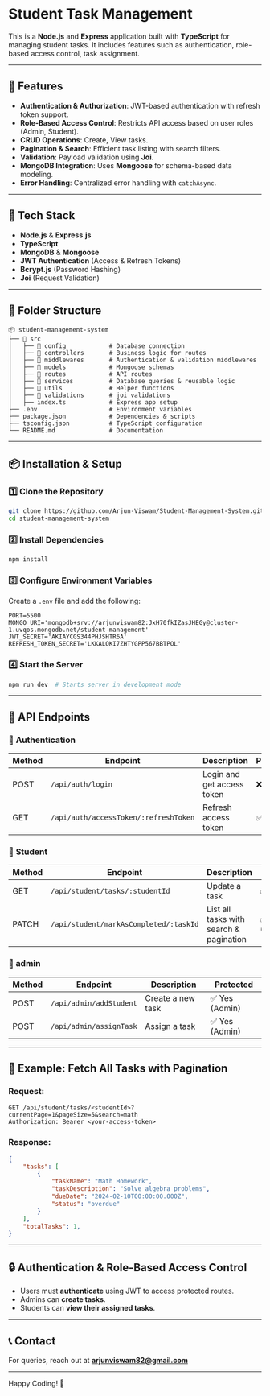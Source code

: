 # Student Task Management

This is a **Node.js** and **Express** application built with **TypeScript** for managing student tasks. It includes features such as authentication, role-based access control, task assignment.

---

## 🚀 Features

- **Authentication & Authorization**: JWT-based authentication with refresh token support.
- **Role-Based Access Control**: Restricts API access based on user roles (Admin, Student).
- **CRUD Operations**: Create, View tasks.
- **Pagination & Search**: Efficient task listing with search filters.
- **Validation**: Payload validation using **Joi**.
- **MongoDB Integration**: Uses **Mongoose** for schema-based data modeling.
- **Error Handling**: Centralized error handling with `catchAsync`.

---

## 📌 Tech Stack

- **Node.js** & **Express.js**
- **TypeScript**
- **MongoDB** & **Mongoose**
- **JWT Authentication** (Access & Refresh Tokens)
- **Bcrypt.js** (Password Hashing)
- **Joi** (Request Validation)

---

## 📂 Folder Structure

```
📦 student-management-system
├── 📁 src
│   ├── 📁 config            # Database connection
│   ├── 📁 controllers       # Business logic for routes
│   ├── 📁 middlewares       # Authentication & validation middlewares
│   ├── 📁 models            # Mongoose schemas
│   ├── 📁 routes            # API routes
│   ├── 📁 services          # Database queries & reusable logic
│   ├── 📁 utils             # Helper functions
│   ├── 📁 validations       # joi validations
│   ├── index.ts            # Express app setup
├── .env                    # Environment variables
├── package.json            # Dependencies & scripts
├── tsconfig.json           # TypeScript configuration
└── README.md               # Documentation
```

---

## 📦 Installation & Setup

### 1️⃣ Clone the Repository
```sh
git clone https://github.com/Arjun-Viswam/Student-Management-System.git
cd student-management-system
```

### 2️⃣ Install Dependencies
```sh
npm install
```

### 3️⃣ Configure Environment Variables
Create a `.env` file and add the following:
```env
PORT=5500
MONGO_URI='mongodb+srv://arjunviswam82:JxH70fkIZasJHEGy@cluster-1.uvqos.mongodb.net/student-management'
JWT_SECRET='AKIAYCGS344PHJSHTR6A'
REFRESH_TOKEN_SECRET='LKKALOKI7ZHTYGPP567BBTPOL'
```

### 4️⃣ Start the Server
```sh
npm run dev  # Starts server in development mode
```

---

## 📌 API Endpoints

### 🔹 **Authentication**
| Method | Endpoint                              |       Description          | Protected  |
|--------|---------------------------------------|----------------------------|------------|
| POST   | `/api/auth/login`                     | Login and get access token | ❌ No      |
| GET    | `/api/auth/accessToken/:refreshToken` | Refresh access token       | ✅ Yes     |

### 🔹 **Student**
| Method | Endpoint                               | Description                             | Protected              |
|--------|----------------------------------------|-----------------------------------------|------------------------|
| GET    | `/api/student/tasks/:studentId`        | Update a task                           | ✅ Yes (Admin)         |
| PATCH  | `/api/student/markAsCompleted/:taskId` | List all tasks with search & pagination | ✅ Yes (Student/Admin) |


### 🔹 **admin**
| Method | Endpoint                     | Description         | Protected      |
|--------|------------------------------|---------------------|----------------|
| POST   | `/api/admin/addStudent`      | Create a new task   | ✅ Yes (Admin) |
| POST   | `/api/admin/assignTask`      | Assign a task       | ✅ Yes (Admin) |


---

## 🚀 Example: Fetch All Tasks with Pagination
### Request:
```http
GET /api/student/tasks/<studentId>?currentPage=1&pageSize=5&search=math
Authorization: Bearer <your-access-token>
```

### Response:
```json
{
    "tasks": [
        {
            "taskName": "Math Homework",
            "taskDescription": "Solve algebra problems",
            "dueDate": "2024-02-10T00:00:00.000Z",
            "status": "overdue"
        }
    ],
    "totalTasks": 1,
}
```

---

## 🔒 Authentication & Role-Based Access Control
- Users must **authenticate** using JWT to access protected routes.
- Admins can **create tasks**.
- Students can **view their assigned tasks**.

---

## 📞 Contact
For queries, reach out at **arjunviswam82@gmail.com**

---

Happy Coding! 🚀


